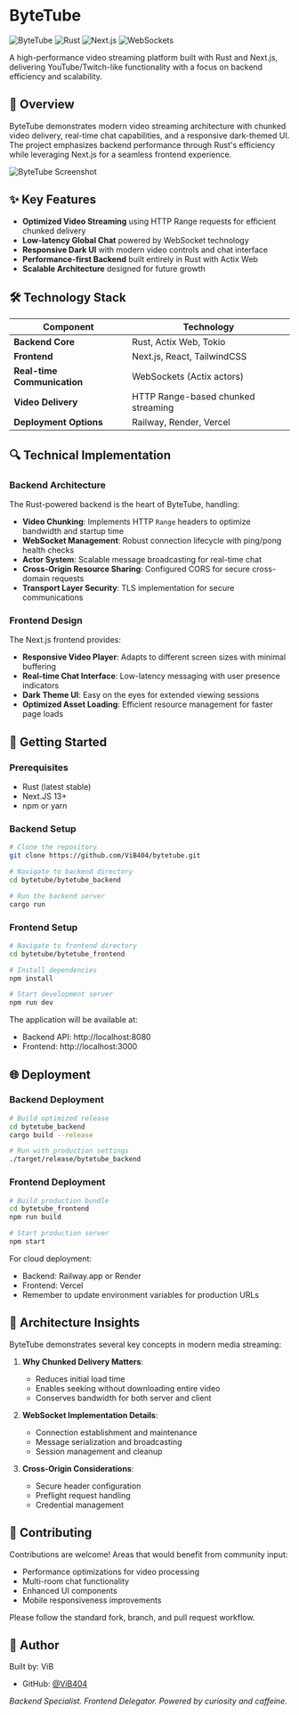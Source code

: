 # ByteTube

![ByteTube](https://img.shields.io/badge/ByteTube-Streaming%20Platform-blue?style=for-the-badge)
![Rust](https://img.shields.io/badge/rust-%23000000.svg?style=flat-square&logo=rust&logoColor=white)
![Next.js](https://img.shields.io/badge/next.js-%23000000.svg?style=flat-square&logo=nextdotjs&logoColor=white)
![WebSockets](https://img.shields.io/badge/WebSockets-Real--time-brightgreen?style=flat-square)

A high-performance video streaming platform built with Rust and Next.js, delivering YouTube/Twitch-like functionality with a focus on backend efficiency and scalability.

## 🚀 Overview

ByteTube demonstrates modern video streaming architecture with chunked video delivery, real-time chat capabilities, and a responsive dark-themed UI. The project emphasizes backend performance through Rust's efficiency while leveraging Next.js for a seamless frontend experience.

![ByteTube Screenshot](https://i.ibb.co/2Y16XrSc/download-1.jpg)

## ✨ Key Features

- **Optimized Video Streaming** using HTTP Range requests for efficient chunked delivery
- **Low-latency Global Chat** powered by WebSocket technology
- **Responsive Dark UI** with modern video controls and chat interface
- **Performance-first Backend** built entirely in Rust with Actix Web
- **Scalable Architecture** designed for future growth

## 🛠️ Technology Stack

| Component | Technology |
|-----------|------------|
| **Backend Core** | Rust, Actix Web, Tokio |
| **Frontend** | Next.js, React, TailwindCSS |
| **Real-time Communication** | WebSockets (Actix actors) |
| **Video Delivery** | HTTP Range-based chunked streaming |
| **Deployment Options** | Railway, Render, Vercel |

## 🔍 Technical Implementation

### Backend Architecture
The Rust-powered backend is the heart of ByteTube, handling:

- **Video Chunking**: Implements HTTP `Range` headers to optimize bandwidth and startup time
- **WebSocket Management**: Robust connection lifecycle with ping/pong health checks
- **Actor System**: Scalable message broadcasting for real-time chat
- **Cross-Origin Resource Sharing**: Configured CORS for secure cross-domain requests
- **Transport Layer Security**: TLS implementation for secure communications

### Frontend Design
The Next.js frontend provides:

- **Responsive Video Player**: Adapts to different screen sizes with minimal buffering
- **Real-time Chat Interface**: Low-latency messaging with user presence indicators
- **Dark Theme UI**: Easy on the eyes for extended viewing sessions
- **Optimized Asset Loading**: Efficient resource management for faster page loads

## 🚦 Getting Started

### Prerequisites
- Rust (latest stable)
- Next.JS 13+
- npm or yarn

### Backend Setup
```bash
# Clone the repository
git clone https://github.com/ViB404/bytetube.git

# Navigate to backend directory
cd bytetube/bytetube_backend

# Run the backend server
cargo run
```

### Frontend Setup
```bash
# Navigate to frontend directory
cd bytetube/bytetube_frontend

# Install dependencies
npm install

# Start development server
npm run dev
```

The application will be available at:
- Backend API: http://localhost:8080
- Frontend: http://localhost:3000

## 🌐 Deployment

### Backend Deployment
```bash
# Build optimized release
cd bytetube_backend
cargo build --release

# Run with production settings
./target/release/bytetube_backend
```

### Frontend Deployment
```bash
# Build production bundle
cd bytetube_frontend
npm run build

# Start production server
npm start
```

For cloud deployment:
- Backend: Railway.app or Render
- Frontend: Vercel
- Remember to update environment variables for production URLs

## 🧪 Architecture Insights

ByteTube demonstrates several key concepts in modern media streaming:

1. **Why Chunked Delivery Matters**: 
   - Reduces initial load time
   - Enables seeking without downloading entire video
   - Conserves bandwidth for both server and client

2. **WebSocket Implementation Details**:
   - Connection establishment and maintenance
   - Message serialization and broadcasting
   - Session management and cleanup

3. **Cross-Origin Considerations**:
   - Secure header configuration
   - Preflight request handling
   - Credential management

## 🤝 Contributing

Contributions are welcome! Areas that would benefit from community input:

- Performance optimizations for video processing
- Multi-room chat functionality
- Enhanced UI components
- Mobile responsiveness improvements

Please follow the standard fork, branch, and pull request workflow.

## 👤 Author

Built by: ViB
- GitHub: [@ViB404](https://github.com/ViB404)

*Backend Specialist. Frontend Delegator. Powered by curiosity and caffeine.*
